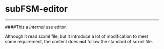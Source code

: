 # subFSM-editor

---

####This a *internal* use editor. 

Although it read scxml file, but it introduce a lot of modification
to meet some requirement, the content does **not** follow the standard of scxml file.
